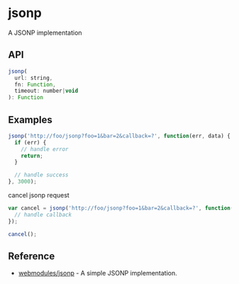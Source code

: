 jsonp
=====

A JSONP implementation

## API

```js
jsonp(
  url: string, 
  fn: Function, 
  timeout: number|void
): Function
```

## Examples

```js
jsonp('http://foo/jsonp?foo=1&bar=2&callback=?', function(err, data) {
  if (err) {
    // handle error
    return;
  }

  // handle success
}, 3000);
```

cancel jsonp request
```js
var cancel = jsonp('http://foo/jsonp?foo=1&bar=2&callback=?', function() {
  // handle callback
});

cancel();
```

## Reference
- [webmodules/jsonp](https://github.com/webmodules/jsonp) - A simple JSONP implementation.
